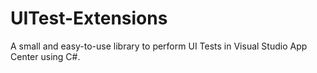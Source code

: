 # UITest-Extensions
A small and easy-to-use library to perform UI Tests in Visual Studio App Center using C#.
